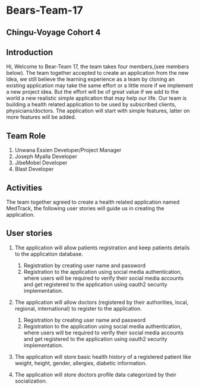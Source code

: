 # Bears-Team-17

## Chingu-Voyage Cohort 4

## Introduction
Hi, Welcome to Bear-Team 17, the team takes four members,(see members below). The team together accepted to create an application from the new Idea, we still believe the learning experience as a team by cloning an existing application may take the same effort or a little more if we implement a new project idea. But the effort will be of great value if we add to the world a new realistic simple application that may help our life. Our team is building a health related application to be used by subscribed clients, physicians/doctors. The application will start with simple features, latter on more features will be added.

## Team                    Role

1.  Unwana Essien          Developer/Project Manager
2.  Joseph Myalla          Developer
3.  JibeMobel              Developer
4.  Blast                  Developer

## Activities

The team together agreed to create a health related application named MedTrack, the following user stories will guide us in creating the application.


## User stories

1. The application will allow patients registration and keep patients details to the application database.
   1.  Registration by creating user name and password
   2.  Registration to the application using social media authentication, where users will be required to verify their social media accounts and get registered to the application using oauth2 security implementation.
2. The application will allow doctors (registered by their authorities, local, regional, international) to register to the application.
   1. Registration by creating user name and password
   2. Registration to the application using social media authentication, where users will be required to verify their social media accounts and get registered to the application using oauth2 security implementation.
3. The application will store basic health history of a registered patient like weight, height, gender, allergies, diabetic information.

4. The application will store doctors profile data categorized by their socialization.
